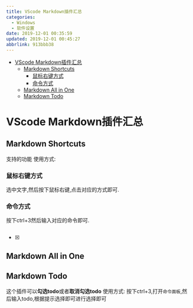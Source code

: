 ```yaml
---
title: VScode Markdown插件汇总
categories: 
  - Windows
  - 软件设置
date: 2019-12-01 00:35:59
updated: 2019-12-01 00:45:27
abbrlink: 913bbb38
---
```

<div id='my_toc'>

- [VScode Markdown插件汇总](/blog/913bbb38/#VScode-Markdown插件汇总)
    - [Markdown Shortcuts](/blog/913bbb38/#Markdown-Shortcuts)
        - [鼠标右键方式](/blog/913bbb38/#鼠标右键方式)
        - [命令方式](/blog/913bbb38/#命令方式)
    - [Markdown All in One](/blog/913bbb38/#Markdown-All-in-One)
    - [Markdown Todo](/blog/913bbb38/#Markdown-Todo)

</div>
<!--more-->
<script>if (navigator.platform.search('arm')==-1){document.getElementById('my_toc').style.display = 'none';}</script>

<!--end-->
# VScode Markdown插件汇总

## Markdown Shortcuts
支持的功能
使用方式:
### 鼠标右键方式
选中文字,然后按下鼠标右键,点击对应的方式即可.
### 命令方式
按下ctrl+3然后输入对应的命令即可.
```

```
- [x] 
## Markdown All in One

## Markdown Todo
这个插件可以**勾选todo**或者**取消勾选todo**
使用方式:
按下ctrl+3,打开`命令面板`,然后输入todo,根据提示选择即可进行选择即可

